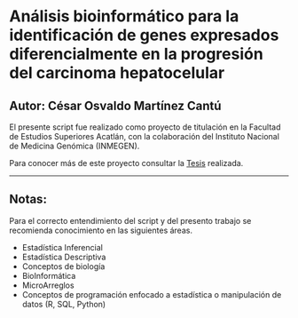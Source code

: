 # Análisis bioinformático para la identificación de genes expresados diferencialmente en la progresión del carcinoma hepatocelular 

## Autor: César Osvaldo Martínez Cantú

El presente script fue realizado como proyecto de titulación en la Facultad de Estudios Superiores Acatlán,
con la colaboración del Instituto Nacional de Medicina Genómica (INMEGEN).

Para conocer más de este proyecto consultar la [Tesis](https://tesiunam.dgb.unam.mx/F/P6VT6F9E6IJNBKSHR4P2T8D1VJGD9UF6NBQQ5KMN7XBDNI3R4E-46108?func=find-b&local_base=TES01&request=C%C3%A9sar+Osvaldo+Mart%C3%ADnez+Cant%C3%BA&find_code=WRD&adjacent=N&filter_code_2=WYR&filter_request_2=&filter_code_3=WYR&filter_request_3=) realizada.


- - -

## Notas:

Para el correcto entendimiento del script y del presento trabajo se recomienda conocimiento en las siguientes áreas.

* Estadística Inferencial
* Estadística Descriptiva
* Conceptos de biología
* BioInformática
* MicroArreglos
* Conceptos de programación enfocado a estadística o manipulación de datos (R, SQL, Python) 
